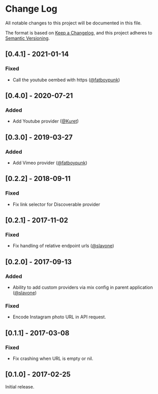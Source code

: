# Change Log

All notable changes to this project will be documented in this file.

The format is based on [Keep a Changelog](https://keepachangelog.com/en/1.0.0/),
and this project adheres to [Semantic Versioning](https://semver.org/spec/v2.0.0.html).

## [0.4.1] - 2021-01-14
### Fixed
- Call the youtube oembed with https ([@fatboypunk](https://github.com/fatboypunk))

## [0.4.0] - 2020-07-21
### Added
- Add Youtube provider ([@Kuret](https://github.com/Kuret))

## [0.3.0] - 2019-03-27
### Added
- Add Vimeo provider ([@fatboypunk](https://github.com/fatboypunk))

## [0.2.2] - 2018-09-11
### Fixed
- Fix link selector for Discoverable provider

## [0.2.1] - 2017-11-02
### Fixed
- Fix handling of relative endpoint urls ([@slavone](https://github.com/slavone))

## [0.2.0] - 2017-09-13
### Added
- Ability to add custom providers via mix config in parent application ([@slavone](https://github.com/slavone))

### Fixed
- Encode Instagram photo URL in API request.

## [0.1.1] - 2017-03-08
### Fixed
- Fix crashing when URL is empty or nil.

## [0.1.0] - 2017-02-25

Initial release.
